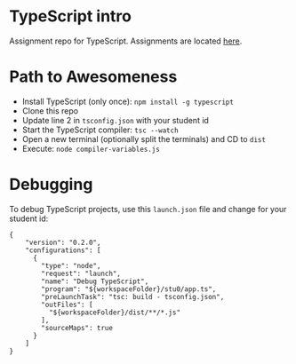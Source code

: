 # TypeScript intro
Assignment repo for TypeScript. Assignments are located [here](./Assignments.md).

# Path to Awesomeness
- Install TypeScript (only once): `npm install -g typescript`
- Clone this repo
- Update line 2 in `tsconfig.json` with your student id
- Start the TypeScript compiler: `tsc --watch`
- Open a new terminal (optionally split the terminals) and CD to `dist`
- Execute: `node compiler-variables.js`

# Debugging
To debug TypeScript projects, use this `launch.json` file and change for your student id:
```
{
    "version": "0.2.0",
    "configurations": [  
      {
        "type": "node",
        "request": "launch",
        "name": "Debug TypeScript",
        "program": "${workspaceFolder}/stu0/app.ts",
        "preLaunchTask": "tsc: build - tsconfig.json",
        "outFiles": [
          "${workspaceFolder}/dist/**/*.js"
        ],
        "sourceMaps": true
      }
    ]
}
```